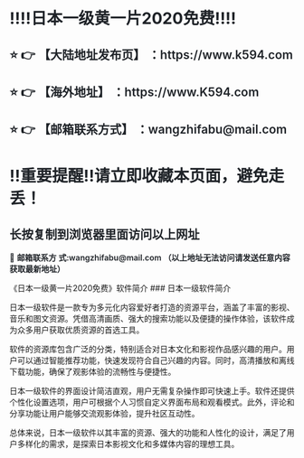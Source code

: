 <div class="markdown-heading" style="color:#1F2328;font-family:-apple-system, BlinkMacSystemFont, &quot;font-size:16px;background-color:#FFFFFF;"> <h1 class="heading-element" style="margin-left:0px;font-weight:var(--base-text- weight-semibold, 600);"> ‼️‼️日本一级黄一片2020免费‼️‼️ </h1> </div> <div class="markdown-heading" style="color:#1F2328;font-family:-apple-system, BlinkMacSystemFont, &quot;font-size:16px;background-color:#FFFFFF;"> <h2 class="heading-element" style="font-weight:var(--base-text-weight-semibold, 600);"> ⭐ 👉 【大陆地址发布页】 ：https://www.k594.com </h2> </div> <div class="markdown-heading" style="color:#1F2328;font-family:-apple-system, BlinkMacSystemFont, &quot;font-size:16px;background-color:#FFFFFF;"> <h2 class="heading-element" style="font-weight:var(--base-text-weight-semibold, 600);"> ⭐ 👉 【海外地址】 ：https://www.K594.com </h2> </div> <div class="markdown-heading" style="color:#1F2328;font-family:-apple-system, BlinkMacSystemFont, &quot;font-size:16px;background-color:#FFFFFF;"> <h2 class="heading-element" style="font-weight:var(--base-text-weight-semibold, 600);"> ⭐ 👉 【邮箱联系方式】 ：wangzhifabu@mail.com </h2> </div> <div class="markdown-heading" style="color:#1F2328;font-family:-apple-system, BlinkMacSystemFont, &quot;font-size:16px;background-color:#FFFFFF;"> <h1 class="heading-element" style="margin-left:0px;font-weight:var(--base-text- weight-semibold, 600);"> ‼️重要提醒‼️请立即收藏本页面，避免走丢！ </h1> </div> <div class="markdown-heading" style="color:#1F2328;font-family:-apple-system, BlinkMacSystemFont, &quot;font-size:16px;background-color:#FFFFFF;"> <h2 class="heading-element" style="font-weight:var(--base-text-weight-semibold, 600);"> 长按复制到浏览器里面访问以上网址 </h2> </div> <p style="color:#1F2328;font-family:-apple-system, BlinkMacSystemFont, &quot;font- size:16px;background-color:#FFFFFF;"> 📧&nbsp;<span style="font-weight:var(--base-text-weight-semibold, 600);">邮箱联系方 式:wangzhifabu@mail.com&nbsp;（以上地址无法访问请发送任意内容获取最新地址）</span> </p> 《日本一级黄一片2020免费》软件简介  
### 日本一级软件简介  

日本一级软件是一款专为多元化内容爱好者打造的资源平台，涵盖了丰富的影视、音乐和图文资源。凭借高清画质、强大的搜索功能以及便捷的操作体验，该软件成为众多用户获取优质资源的首选工具。  

软件的资源库包含广泛的分类，特别适合对日本文化和影视作品感兴趣的用户。用户可以通过智能推荐功能，快速发现符合自己兴趣的内容。同时，高清播放和离线下载功能，确保了观影体验的流畅性与便捷性。  

日本一级软件的界面设计简洁直观，用户无需复杂操作即可快速上手。软件还提供个性化设置选项，用户可根据个人习惯自定义界面布局和观看模式。此外，评论和分享功能让用户能够交流观影体验，提升社区互动性。  

总体来说，日本一级软件以其丰富的资源、强大的功能和人性化的设计，满足了用户多样化的需求，是探索日本影视文化和多媒体内容的理想工具。

